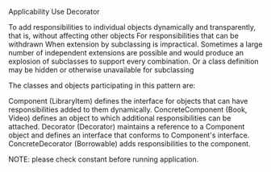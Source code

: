 Applicability
Use Decorator

To add responsibilities to individual objects dynamically and transparently, that is, without affecting other objects
For responsibilities that can be withdrawn
When extension by subclassing is impractical. Sometimes a large number of independent extensions are possible and would produce an explosion of subclasses to support every combination. Or a class definition may be hidden or otherwise unavailable for subclassing

The classes and objects participating in this pattern are:

Component   (LibraryItem)
defines the interface for objects that can have responsibilities added to them dynamically.
ConcreteComponent   (Book, Video)
defines an object to which additional responsibilities can be attached.
Decorator   (Decorator)
maintains a reference to a Component object and defines an interface that conforms to Component's interface.
ConcreteDecorator   (Borrowable)
adds responsibilities to the component.

NOTE: please check constant before running application. 
